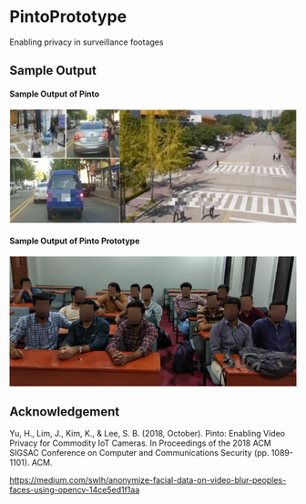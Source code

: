 # PintoPrototype
Enabling privacy in surveillance footages

## Sample Output
#### Sample Output of Pinto
![Sample Output of Pinto](1.png)

#### Sample Output of Pinto Prototype
![Sample Output of Pinto Prototype](2.png)

## Acknowledgement

Yu, H., Lim, J., Kim, K., & Lee, S. B. (2018, October). Pinto: Enabling Video Privacy for Commodity IoT
Cameras. In Proceedings of the 2018 ACM SIGSAC Conference on Computer and Communications
Security (pp. 1089-1101). ACM. <br/>

https://medium.com/swlh/anonymize-facial-data-on-video-blur-peoples-faces-using-opencv-14ce5ed1f1aa
